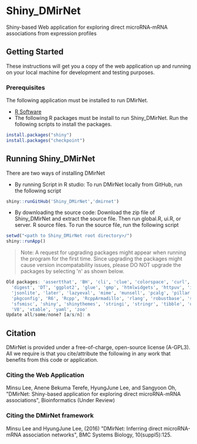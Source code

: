# Shiny_DMirNet
Shiny-based Web application for exploring direct microRNA-mRNA associations from expression profiles
## Getting Started
These instructions will get you a copy of the web application up and running on your local machine for development and testing purposes.
### Prerequisites
The following application must be installed to run DMirNet.
* [R Software](https://cran.r-project.org/) 
* The following R packages must be install to run Shiny_DMirNet. Run the following scripts to install the packages.
```R
install.packages("shiny")
install.packages("checkpoint")
```
## Running Shiny_DMirNet
There are two ways of installing DMirNet
* By running Script in R studio: To run DMirNet locally from GitHub, run the following script
```R
shiny::runGitHub('Shiny_DMirNet','dmirnet')
```
* By downloading the source code: Download the zip file of Shiny_DMirNet and extract the source file. Then run global.R, ui.R, or server. R source files. To run the source file, run the following script
```R
setwd("<path to Shiny_DMirNet root directory>/")
shiny::runApp()
```
> Note: A request for upgrading packages might appear when running the program for the first time. Since upgrading the packages might cause version incompatability issues, please DO NOT upgrade the packages by selecting 'n' as shown below. 
```R
Old packages: 'assertthat', 'BH', 'cli', 'clue', 'colorspace', 'curl',
  'digest', 'DT', 'ggplot2', 'glue', 'gmp', 'htmlwidgets', 'httpuv', 'igraph',
  'jsonlite', 'later', 'lazyeval', 'mime', 'munsell', 'pcalg', 'pillar',
  'pkgconfig', 'R6', 'Rcpp', 'RcppArmadillo', 'rlang', 'robustbase', 'scales',
  'sfsmisc', 'shiny', 'shinythemes', 'stringi', 'stringr', 'tibble', 'utf8',
  'V8', 'xtable', 'yaml', 'zoo'
Update all/some/none? [a/s/n]: n
```
## Citation
DMirNet is provided under a free-of-charge, open-source license (A-GPL3). All we require is that you cite/attribute the following in any work that benefits from this code or application.
### Citing the Web Application
Minsu Lee, Anene Bekuma Terefe, HyungJune Lee, and Sangyoon Oh, "DMirNet: Shiny-based application for exploring direct microRNA-mRNA associations", Bioinformatics (Under Review)
### Citing the DMirNet framework 
Minsu Lee and HyungJune Lee, (2016) "DMirNet: Inferring direct microRNA-mRNA association networks", BMC Systems Biology, 10(suppl5):125. 

